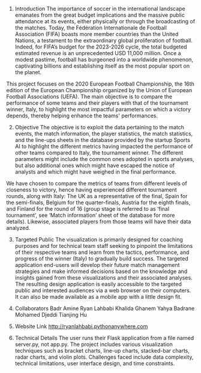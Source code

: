 1. Introduction
The importance of soccer in the international landscape emanates from the great budget implications and the massive public attendance at its events, either physically or through the broadcasting of the matches. Today, the Fédération Internationale de Football Association (FIFA) boasts more member countries than the United Nations, a testament to the extraordinary global proliferation of football. Indeed, for FIFA’s budget for the 2023-2026 cycle, the total budgeted estimated revenue is an unprecedented USD 11,000 million. Once a modest pastime, football has burgeoned into a worldwide phenomenon, captivating billions and establishing itself as the most popular sport on the planet.

This project focuses on the 2020 European Football Championship, the 16th edition of the European Championship organized by the Union of European Football Associations (UEFA). The main objective is to compare the performance of some teams and their players with that of the tournament winner, Italy, to highlight the most impactful parameters on which a victory depends, thereby helping enhance the teams' performances.

2. Objective
The objective is to exploit the data pertaining to the match events, the match information, the player statistics, the match statistics, and the line-ups sheets in the database provided by the startup Sports AI to highlight the different metrics having impacted the performance of other teams compared to Italy, the tournament winner. The different parameters might include the common ones adopted in sports analyses, but also additional ones which might have escaped the notice of analysts and which might have weighed in the final performance.

We have chosen to compare the metrics of teams from different levels of closeness to victory, hence having experienced different tournament rounds, along with Italy: The UK as a representative of the final, Spain for the semi-finals, Belgium for the quarter-finals, Austria for the eighth finals, and Finland for the round of 16 (group stage is referred to as ‘final tournament’, see ‘Match information’ sheet of the database for more details). Likewise, associated players from those teams will have their data analyzed.

3. Targeted Public
The visualization is primarily designed for coaching purposes and for technical team staff seeking to pinpoint the limitations of their respective teams and learn from the tactics, performance, and progress of the winner (Italy) to gradually build success. The targeted application end-users will develop their future match management strategies and make informed decisions based on the knowledge and insights gained from these visualizations and their associated analyses. The resulting design application is easily accessible to the targeted public and interested audiences via a web browser on their computers. It can also be made available as a mobile app with a little design fit.

4. Collaborators
Badr Amine
Ryan Lahbabi
Khalida Ghanem
Yahya Badrane
Mohamed Djeddi
Tianjing Hu
5. Website Link
http://ryanlahbabi.pythonanywhere.com

7. Technical Details
The user runs their Flask application from a file named server.py, not app.py.
The project includes various visualization techniques such as bracket charts, line-up charts, stacked-bar charts, radar charts, and violin plots.
Challenges faced include data complexity, technical limitations, user interface design, and time constraints.
